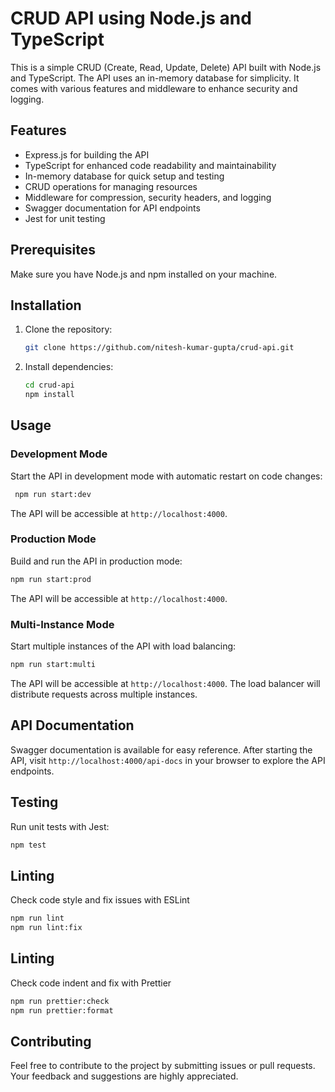# CRUD API using Node.js and TypeScript

This is a simple CRUD (Create, Read, Update, Delete) API built with Node.js and
TypeScript. The API uses an in-memory database for simplicity. It comes with
various features and middleware to enhance security and logging.

## Features

- Express.js for building the API
- TypeScript for enhanced code readability and maintainability
- In-memory database for quick setup and testing
- CRUD operations for managing resources
- Middleware for compression, security headers, and logging
- Swagger documentation for API endpoints
- Jest for unit testing

## Prerequisites

Make sure you have Node.js and npm installed on your machine.

## Installation

1. Clone the repository:
   ```bash
   git clone https://github.com/nitesh-kumar-gupta/crud-api.git
   ```
2. Install dependencies:
   ```bash
   cd crud-api
   npm install
   ```

## Usage

### Development Mode

Start the API in development mode with automatic restart on code changes:

```bash
 npm run start:dev
```

The API will be accessible at `http://localhost:4000`.

### Production Mode

Build and run the API in production mode:

```bash
npm run start:prod
```

The API will be accessible at `http://localhost:4000`.

### Multi-Instance Mode

Start multiple instances of the API with load balancing:

```bash
npm run start:multi
```

The API will be accessible at `http://localhost:4000`. The load balancer will
distribute requests across multiple instances.

## API Documentation

Swagger documentation is available for easy reference. After starting the API,
visit `http://localhost:4000/api-docs` in your browser to explore the API
endpoints.

## Testing

Run unit tests with Jest:

```bash
npm test
```

## Linting

Check code style and fix issues with ESLint

```bash
npm run lint
npm run lint:fix
```

## Linting

Check code indent and fix with Prettier

```bash
npm run prettier:check
npm run prettier:format
```

## Contributing

Feel free to contribute to the project by submitting issues or pull requests.
Your feedback and suggestions are highly appreciated.
